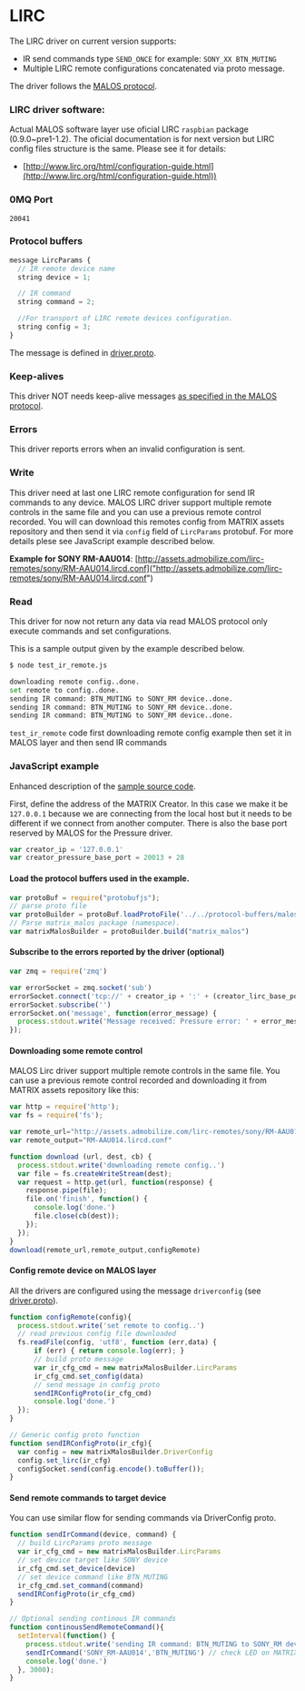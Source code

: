 # LIRC

The LIRC driver on current version supports:

* IR send commands type `SEND_ONCE` for example: `SONY_XX BTN_MUTING`
* Multiple LIRC remote configurations concatenated via proto message. 

The driver follows the [MALOS protocol](../README.md#protocol).

### LIRC driver software:

Actual MALOS software layer use oficial LIRC `raspbian` package (0.9.0~pre1-1.2). The oficial documentation is for next version
but LIRC config files structure is the same. Please see it for details:

* [http://www.lirc.org/html/configuration-guide.html](http://www.lirc.org/html/configuration-guide.html))

### 0MQ Port
```
20041
```
### Protocol buffers

``` javascript
message LircParams {
  // IR remote device name
  string device = 1;

  // IR command
  string command = 2;

  //For transport of LIRC remote devices configuration.
  string config = 3;
}
```
The message is defined in [driver.proto](https://github.com/matrix-io/protocol-buffers/blob/master/malos/driver.proto).

### Keep-alives

This driver NOT needs keep-alive messages [as specified in the MALOS protocol](https:////github.com/matrix-io/matrix-creator-malos/blob/master/README.md#keep-alive-port).


### Errors

This driver reports errors when an invalid configuration is sent.


### Write


This driver need at last one LIRC remote configuration for send IR commands to any device. MALOS LIRC driver support multiple remote controls in the same file and you can use a previous remote control recorded. You will can download this remotes config from MATRIX assets repository and then send it via `config` field of `LircParams` protobuf. For more details plese see JavaScript example described below.


**Example for SONY RM-AAU014**:
[http://assets.admobilize.com/lirc-remotes/sony/RM-AAU014.lircd.conf]("http://assets.admobilize.com/lirc-remotes/sony/RM-AAU014.lircd.conf")

### Read

This driver for now not return any data via read MALOS protocol only execute commands and set configurations.

This is a sample output given by the example described below.

``` bash
$ node test_ir_remote.js 

downloading remote config..done.
set remote to config..done.
sending IR command: BTN_MUTING to SONY_RM device..done.
sending IR command: BTN_MUTING to SONY_RM device..done.
sending IR command: BTN_MUTING to SONY_RM device..done.
```
`test_ir_remote` code first downloading remote config example then set it in MALOS layer and then send IR commands


### JavaScript example

Enhanced description of the [sample source code](../src/js_test/test_ir_remote.js).

First, define the address of the MATRIX Creator. In this case we make it be `127.0.0.1`
because we are connecting from the local host but it needs to be different if we
connect from another computer. There is also the base port reserved by MALOS for
the Pressure driver.

``` javascript
var creator_ip = '127.0.0.1'
var creator_pressure_base_port = 20013 + 28
```

#### Load the protocol buffers used in the example.

``` javascript
var protoBuf = require("protobufjs");
// parse proto file
var protoBuilder = protoBuf.loadProtoFile('../../protocol-buffers/malos/driver.proto')
// Parse matrix_malos package (namespace).
var matrixMalosBuilder = protoBuilder.build("matrix_malos")
```

#### Subscribe to the errors reported by the driver (optional)

``` javascript
var zmq = require('zmq')

var errorSocket = zmq.socket('sub')
errorSocket.connect('tcp://' + creator_ip + ':' + (creator_lirc_base_port + 2))
errorSocket.subscribe('')
errorSocket.on('message', function(error_message) {
  process.stdout.write('Message received: Pressure error: ' + error_message.toString('utf8') + "\n")
});
```

#### Downloading some remote control
MALOS Lirc driver support multiple remote controls in the same file. You can use a previous remote control recorded
and downloading it from MATRIX assets repository like this:

``` javascript
var http = require('http');
var fs = require('fs');

var remote_url="http://assets.admobilize.com/lirc-remotes/sony/RM-AAU014.lircd.conf"
var remote_output="RM-AAU014.lircd.conf"

function download (url, dest, cb) {
  process.stdout.write('downloading remote config..')
  var file = fs.createWriteStream(dest);
  var request = http.get(url, function(response) {
    response.pipe(file);
    file.on('finish', function() {
      console.log('done.')
      file.close(cb(dest));
    });
  });
}
download(remote_url,remote_output,configRemote)
```

#### Config remote device on MALOS layer
All the drivers are configured using the message `driverconfig` (see [driver.proto](https://github.com/matrix-io/protocol-buffers/blob/master/malos/driver.proto)).

``` javascript
function configRemote(config){
  process.stdout.write('set remote to config..')
  // read previous config file downloaded
  fs.readFile(config, 'utf8', function (err,data) {
      if (err) { return console.log(err); }
      // build proto message
      var ir_cfg_cmd = new matrixMalosBuilder.LircParams
      ir_cfg_cmd.set_config(data)
      // send message in config proto
      sendIRConfigProto(ir_cfg_cmd) 
      console.log('done.')
  });
}

// Generic config proto function
function sendIRConfigProto(ir_cfg){
  var config = new matrixMalosBuilder.DriverConfig
  config.set_lirc(ir_cfg)
  configSocket.send(config.encode().toBuffer());
}
```
#### Send remote commands to target device

You can use similar flow for sending commands via DriverConfig proto.
``` javascript
function sendIrCommand(device, command) {
  // build LircParams proto message
  var ir_cfg_cmd = new matrixMalosBuilder.LircParams
  // set device target like SONY device
  ir_cfg_cmd.set_device(device)
  // set device command like BTN_MUTING
  ir_cfg_cmd.set_command(command)
  sendIRConfigProto(ir_cfg_cmd) 
}

// Optional sending continous IR commands
function continousSendRemoteCommand(){
  setInterval(function() {
    process.stdout.write('sending IR command: BTN_MUTING to SONY_RM device..')
    sendIrCommand('SONY_RM-AAU014','BTN_MUTING') // check LED on MATRIX
    console.log('done.')
  }, 3000);
}
```


